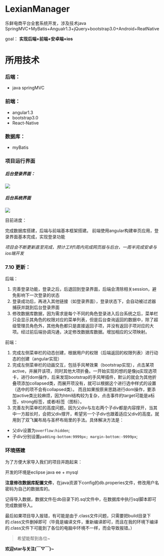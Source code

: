# LexianManager
乐鲜电商平台全套系统开发，涉及技术java SpringMVC+MyBatis+Angualr1.3+jQuery+bootstrap3.0+Android+ReatNative

goal： **实现后端+前端+安卓端+ios**

# 所用技术

### 后端：

* java springMVC

### 前端：

* angular1.3
* bootstrap3.0
* React-Native

### 数据库：

* myBatis

### 项目运行界面

##### 后台登录界面：

![](http://osnk57csd.bkt.clouddn.com/%E7%81%AB%E7%8B%90%E6%88%AA%E5%9B%BE_2017-07-10T15-53-43.329Z.png)

##### 后台系统界面

![](http://osnk57csd.bkt.clouddn.com/%E7%81%AB%E7%8B%90%E6%88%AA%E5%9B%BE_2017-07-10T15-53-06.419Z.png)


目前进度：

  完成数据库搭建，后端与前端基本框架搭建。 前端使用angular构建单页应用，登录界面基本完成，实现登录功能
  
  *项目会不断更新直至完成，预计工时1周内完成网页版与后台，一周半完成安卓与ios端开发*

### 7.10 更新：

后端：

1. 完善登录功能，登录之后，后退回到登录界面，后端会清除相关session，避免影响下一次登录的状态
2. 登录成功后，再进入其他链接（如登录界面），登录状态下，会自动被过滤器捕获并跳到后台登录界面
3. 修改数据库数据，因为需求是每个不同的角色登录进入后台系统之后，菜单栏只会显示其角色的权限对应的菜单列表，但是后台查询返回的数据中，除了超级管理员角色外，其他角色都只是直接返回子项，并没有返回子项对应的大项。经过前后端协调沟通，决定修改数据库数据。增加相应的父项映射。

前端：

1. 完成左侧菜单栏的动态创建，根据用户的权限（后端返回的权限列表）进行动态的创建（angular实现）
2. 完成左侧菜单栏的动画交互，包括手风琴效果（bootstrap实现），点击某项active，并展开该项，同时其他大项折叠。一开始实现的想的是像jq实现选项卡，进行dom操作，后来发现bootstrap的手风琴插件，默认的就会为其他折叠项添加collapsed类，而展开项没有，就可以根据这个进行选中样式的设置（选中的项不会有collapsed类）。 而且如果按原来思路进行dom操作，要添加active类比较麻烦，因为html结构较为复杂，点击事件的target可能是a标签，strong标签，或者i标签（图标）。
3. 完善左列菜单栏的高度问题。因为父div与左右两个子div都是内容撑开，当其中一方超长时，会把父div撑开，希望另一个子div也跟着适应父div的高度。就用到了双飞翼布局与圣杯布局里的手法。具体解决方法是：

* 父div设置为`overflow:hidden`;
* 子div分别设置`padding-bottom:9999px; margin-bottom:-9999px`;

### 环境搭建

为了方便大家导入我们的项目并跑起来：

开发的环境是eclipse java ee + mysql

**注意修改数据库配置文件**，在java资源下config的db.properies文件，修改用户名密码为自己的数据库的。

记得导入数据，数据文件在db目录下的.sql文件中，在数据库中执行sql脚本即可完成数据导入。

最后如果项目导入报错，有可能是由于.class文件问题，只需要把build目录下的.class文件删掉即可（毕竟是编译文件，重新编译即可，而且在我的环境下编译的.class文件下可能到了各位的电脑中环境不一样，而会导致报错。） 

> 希望能帮到各位~

**欢迎star与关注(￣▽￣)~**
